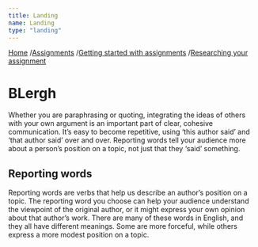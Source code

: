 ```yaml
---
title: Landing
name: Landing
type: "landing"
---
```

<div class="aioseo-breadcrumbs">
	<span class="aioseo-breadcrumb"><a href="https://ll-nav.blackaeonium.net" title="Home">Home</a></span>
	<span class="aioseo-breadcrumb-separator">/</span><span class="aioseo-breadcrumb"><a href="https://ll-nav.blackaeonium.net/assignments/" title="Assignments">Assignments</a></span>
	<span class="aioseo-breadcrumb-separator">/</span><span class="aioseo-breadcrumb"><a href="https://ll-nav.blackaeonium.net/assignments/getting-started-with-assignments/" title="Getting started with assignments">Getting started with assignments</a></span>
	<span class="aioseo-breadcrumb-separator">/</span><span class="aioseo-breadcrumb"><a href="https://ll-nav.blackaeonium.net/assignments/getting-started-with-assignments/researching-your-assignment/" title="Researching your assignment">Researching your assignment</a></span>
</div>
<a id="main-content"></a>
<h1 class="margin-top-zero">BLergh</h1>
<p class="lead">Whether you are paraphrasing or quoting, integrating the ideas of others with your own argument is an important part of clear, cohesive communication. It’s easy to become repetitive, using ‘this author said’ and ‘that author said’ over and over. Reporting words tell your audience more about a person’s position on a topic, not just that they ‘said’ something.</p>
<h2>Reporting words</h2>
<p>Reporting words are verbs that help us describe an author’s position on a topic. The reporting word you choose can help your audience understand the viewpoint of the original author, or it might express your own opinion about that author’s work. There are many of these words in English, and they all have different meanings. Some are more forceful, while others express a more modest position on a topic.</p>